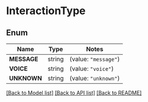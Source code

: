 # InteractionType

## Enum
Name | Type | Notes
------------ | ------------- | -------------
**MESSAGE** | string | (value: `"message"`)
**VOICE** | string | (value: `"voice"`)
**UNKNOWN** | string | (value: `"unknown"`)


[[Back to Model list]](../README.md#documentation-for-models) [[Back to API list]](../README.md#documentation-for-api-endpoints) [[Back to README]](../README.md)


